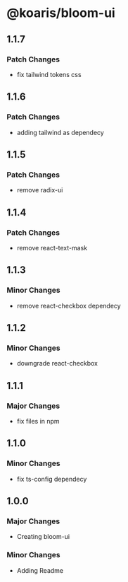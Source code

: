 # @koaris/bloom-ui

## 1.1.7

### Patch Changes

- fix tailwind tokens css

## 1.1.6

### Patch Changes

- adding tailwind as dependecy

## 1.1.5

### Patch Changes

- remove radix-ui

## 1.1.4

### Patch Changes

- remove react-text-mask

## 1.1.3

### Minor Changes

- remove react-checkbox dependecy

## 1.1.2

### Minor Changes

- downgrade react-checkbox

## 1.1.1

### Major Changes

- fix files in npm

## 1.1.0

### Minor Changes

- fix ts-config dependecy

## 1.0.0

### Major Changes

- Creating bloom-ui

### Minor Changes

- Adding Readme
